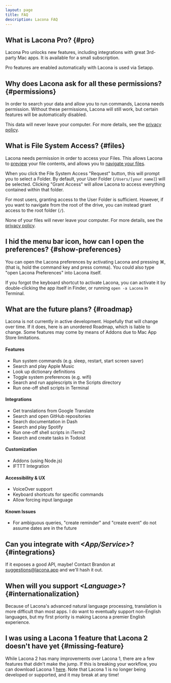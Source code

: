 ```yaml
---
layout: page
title: FAQ
description: Lacona FAQ
---
```


## What is Lacona Pro? {#pro}

Lacona Pro unlocks new features, including integrations with great 3rd-party Mac apps. It is available for a small subscription.

Pro features are enabled automatically with Lacona is used via Setapp.

## Why does Lacona ask for all these permissions? {#permissions}

In order to search your data and allow you to run commands, Lacona needs permission. Without these permissions, Lacona will still work, but certain features will be automatically disabled.

This data will never leave your computer. For more details, see the [privacy policy](/privacy).

## What is File System Access? {#files}

Lacona needs permission in order to access your Files. This allows Lacona to [preview](/guide#previews) your file contents, and allows you to [navigate your files](/guide#path-navigation).

When you click the File System Access "Request" button, this will prompt you to select a Folder. By default, your User Folder (`/Users/[your name]`) will be selected. Clicking "Grant Access" will allow Lacona to access everything contained within that folder.

For most users, granting access to the User Folder is sufficient. However, if you want to navigate from the root of the drive, you can instead grant access to the root folder (`/`).

None of your files will never leave your computer. For more details, see the [privacy policy](/privacy).

## I hid the menu bar icon, how can I open the preferences? {#show-preferences}

You can open the Lacona preferences by activating Lacona and pressing ⌘, (that is, hold the command key and press comma). You could also type "open Lacona Preferences" into Lacona itself.

If you forgot the keyboard shortcut to activate Lacona, you can activate it by double-clicking the app itself in Finder, or running `open -a Lacona` in Terminal.

## What are the future plans? {#roadmap}

Lacona is not currently in active development. Hopefully that will change over time. If it does, here is an unordered Roadmap, which is liable to change. Some features may come by means of Addons due to Mac App Store limitations.

#### Features

- Run system commands (e.g. sleep, restart, start screen saver)
- Search and play Apple Music
- Look up dictionary definitions
- Toggle system preferences (e.g. wifi)
- Search and run applescripts in the Scripts directory
- Run one-off shell scripts in Terminal

#### Integrations

- Get translations from Google Translate
- Search and open GitHub repositories
- Search documentation in Dash
- Search and play Spotify
- Run one-off shell scripts in iTerm2
- Search and create tasks in Todoist

#### Customization

- Addons (using Node.js)
- IFTTT Integration

#### Accessibility & UX

- VoiceOver support
- Keyboard shortcuts for specific commands
- Allow forcing input language

#### Known Issues

- For ambiguous queries, "create reminder" and "create event" do not assume dates are in the future

## Can you integrate with _\<App/Service\>_? {#integrations}

If it exposes a good API, maybe! Contact Brandon at [suggestions@lacona.app](mailto:suggestions@lacona.app) and we'll hash it out.

## When will you support _\<Language\>_? {#internationalization}

Because of Lacona's advanced natural language processing, translation is more difficult than most apps. I do want to eventually support non-English languages, but my first priority is making Lacona a premier English experience.

## I was using a Lacona 1 feature that Lacona 2 doesn't have yet {#missing-feature}

While Lacona 2 has many improvements over Lacona 1, there are a few features that didn't make the jump. If this is breaking your workflow, you can download Lacona 1 [here](https://github.com/laconalabs/download.lacona.io/tree/master/public/packages/1.1.8). Note that Lacona 1 is no longer being developed or supported, and it may break at any time!
